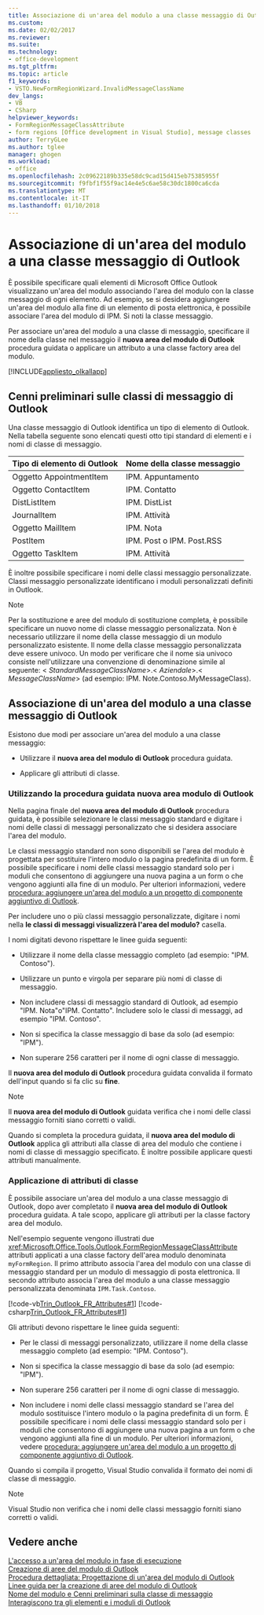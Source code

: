 ```yaml
---
title: Associazione di un'area del modulo a una classe messaggio di Outlook | Documenti Microsoft
ms.custom: 
ms.date: 02/02/2017
ms.reviewer: 
ms.suite: 
ms.technology:
- office-development
ms.tgt_pltfrm: 
ms.topic: article
f1_keywords:
- VSTO.NewFormRegionWizard.InvalidMessageClassName
dev_langs:
- VB
- CSharp
helpviewer_keywords:
- FormRegionMessageClassAttribute
- form regions [Office development in Visual Studio], message classes
author: TerryGLee
ms.author: tglee
manager: ghogen
ms.workload:
- office
ms.openlocfilehash: 2c09622189b335e58dc9cad15d415eb75385955f
ms.sourcegitcommit: f9fbf1f55f9ac14e4e5c6ae58c30dc1800ca6cda
ms.translationtype: MT
ms.contentlocale: it-IT
ms.lasthandoff: 01/10/2018
---
```

# <a name="associating-a-form-region-with-an-outlook-message-class"></a>Associazione di un'area del modulo a una classe messaggio di Outlook
  È possibile specificare quali elementi di Microsoft Office Outlook visualizzano un'area del modulo associando l'area del modulo con la classe messaggio di ogni elemento. Ad esempio, se si desidera aggiungere un'area del modulo alla fine di un elemento di posta elettronica, è possibile associare l'area del modulo di IPM. Si noti la classe messaggio.  
  
 Per associare un'area del modulo a una classe di messaggio, specificare il nome della classe nel messaggio il **nuova area del modulo di Outlook** procedura guidata o applicare un attributo a una classe factory area del modulo.  
  
 [!INCLUDE[appliesto_olkallapp](../vsto/includes/appliesto-olkallapp-md.md)]  
  
## <a name="understanding-outlook-message-classes"></a>Cenni preliminari sulle classi di messaggio di Outlook  
 Una classe messaggio di Outlook identifica un tipo di elemento di Outlook. Nella tabella seguente sono elencati questi otto tipi standard di elementi e i nomi di classe di messaggio.  
  
|Tipo di elemento di Outlook|Nome della classe messaggio|  
|-----------------------|------------------------|  
|Oggetto AppointmentItem|IPM. Appuntamento|  
|Oggetto ContactItem|IPM. Contatto|  
|DistListItem|IPM. DistList|  
|JournalItem|IPM. Attività|  
|Oggetto MailItem|IPM. Nota|  
|PostItem|IPM. Post o IPM. Post.RSS|  
|Oggetto TaskItem|IPM. Attività|  
  
 È inoltre possibile specificare i nomi delle classi messaggio personalizzate. Classi messaggio personalizzate identificano i moduli personalizzati definiti in Outlook.  
  
> [!NOTE]  
>  Per la sostituzione e aree del modulo di sostituzione completa, è possibile specificare un nuovo nome di classe messaggio personalizzata. Non è necessario utilizzare il nome della classe messaggio di un modulo personalizzato esistente. Il nome della classe messaggio personalizzata deve essere univoco. Un modo per verificare che il nome sia univoco consiste nell'utilizzare una convenzione di denominazione simile al seguente: \< *StandardMessageClassName*>.\< *Aziendale*>.\< *MessageClassName*> (ad esempio: IPM. Note.Contoso.MyMessageClass).  
  
## <a name="associating-a-form-region-with-an-outlook-message-class"></a>Associazione di un'area del modulo a una classe messaggio di Outlook  
 Esistono due modi per associare un'area del modulo a una classe messaggio:  
  
-   Utilizzare il **nuova area del modulo di Outlook** procedura guidata.  
  
-   Applicare gli attributi di classe.  
  
### <a name="using-the-new-outlook-form-region-wizard"></a>Utilizzando la procedura guidata nuova area modulo di Outlook  
 Nella pagina finale del **nuova area del modulo di Outlook** procedura guidata, è possibile selezionare le classi messaggio standard e digitare i nomi delle classi di messaggi personalizzato che si desidera associare l'area del modulo.  
  
 Le classi messaggio standard non sono disponibili se l'area del modulo è progettata per sostituire l'intero modulo o la pagina predefinita di un form. È possibile specificare i nomi delle classi messaggio standard solo per i moduli che consentono di aggiungere una nuova pagina a un form o che vengono aggiunti alla fine di un modulo. Per ulteriori informazioni, vedere [procedura: aggiungere un'area del modulo a un progetto di componente aggiuntivo di Outlook](../vsto/how-to-add-a-form-region-to-an-outlook-add-in-project.md).  
  
 Per includere uno o più classi messaggio personalizzate, digitare i nomi nella **le classi di messaggi visualizzerà l'area del modulo?** casella.  
  
 I nomi digitati devono rispettare le linee guida seguenti:  
  
-   Utilizzare il nome della classe messaggio completo (ad esempio: "IPM. Contoso").  
  
-   Utilizzare un punto e virgola per separare più nomi di classe di messaggio.  
  
-   Non includere classi di messaggio standard di Outlook, ad esempio "IPM. Nota"o"IPM. Contatto". Includere solo le classi di messaggi, ad esempio "IPM. Contoso".  
  
-   Non si specifica la classe messaggio di base da solo (ad esempio: "IPM").  
  
-   Non superare 256 caratteri per il nome di ogni classe di messaggio.  
  
 Il **nuova area del modulo di Outlook** procedura guidata convalida il formato dell'input quando si fa clic su **fine**.  
  
> [!NOTE]  
>  Il **nuova area del modulo di Outlook** guidata verifica che i nomi delle classi messaggio forniti siano corretti o validi.  
  
 Quando si completa la procedura guidata, il **nuova area del modulo di Outlook** applica gli attributi alla classe di area del modulo che contiene i nomi di classe di messaggio specificato. È inoltre possibile applicare questi attributi manualmente.  
  
### <a name="applying-class-attributes"></a>Applicazione di attributi di classe  
 È possibile associare un'area del modulo a una classe messaggio di Outlook, dopo aver completato il **nuova area del modulo di Outlook** procedura guidata. A tale scopo, applicare gli attributi per la classe factory area del modulo.  
  
 Nell'esempio seguente vengono illustrati due <xref:Microsoft.Office.Tools.Outlook.FormRegionMessageClassAttribute> attributi applicati a una classe factory dell'area modulo denominata `myFormRegion`. Il primo attributo associa l'area del modulo con una classe di messaggio standard per un modulo di messaggio di posta elettronica. Il secondo attributo associa l'area del modulo a una classe messaggio personalizzata denominata `IPM.Task.Contoso`.  
  
 [!code-vb[Trin_Outlook_FR_Attributes#1](../vsto/codesnippet/VisualBasic/Trin_Outlook_FR_Attributes/FormRegion1.vb#1)]
 [!code-csharp[Trin_Outlook_FR_Attributes#1](../vsto/codesnippet/CSharp/Trin_Outlook_FR_Attributes/FormRegion1.cs#1)]  
  
 Gli attributi devono rispettare le linee guida seguenti:  
  
-   Per le classi di messaggi personalizzato, utilizzare il nome della classe messaggio completo (ad esempio: "IPM. Contoso").  
  
-   Non si specifica la classe messaggio di base da solo (ad esempio: "IPM").  
  
-   Non superare 256 caratteri per il nome di ogni classe di messaggio.  
  
-   Non includere i nomi delle classi messaggio standard se l'area del modulo sostituisce l'intero modulo o la pagina predefinita di un form. È possibile specificare i nomi delle classi messaggio standard solo per i moduli che consentono di aggiungere una nuova pagina a un form o che vengono aggiunti alla fine di un modulo. Per ulteriori informazioni, vedere [procedura: aggiungere un'area del modulo a un progetto di componente aggiuntivo di Outlook](../vsto/how-to-add-a-form-region-to-an-outlook-add-in-project.md).  
  
 Quando si compila il progetto, Visual Studio convalida il formato dei nomi di classe di messaggio.  
  
> [!NOTE]  
>  Visual Studio non verifica che i nomi delle classi messaggio forniti siano corretti o validi.  
  
## <a name="see-also"></a>Vedere anche  
 [L'accesso a un'area del modulo in fase di esecuzione](../vsto/accessing-a-form-region-at-run-time.md)   
 [Creazione di aree del modulo di Outlook](../vsto/creating-outlook-form-regions.md)   
 [Procedura dettagliata: Progettazione di un'area del modulo di Outlook](../vsto/walkthrough-designing-an-outlook-form-region.md)   
 [Linee guida per la creazione di aree del modulo di Outlook](../vsto/guidelines-for-creating-outlook-form-regions.md)   
 [Nome del modulo e Cenni preliminari sulla classe di messaggio](http://msdn.microsoft.com/library/office/ff867629.aspx)   
 [Interagiscono tra gli elementi e i moduli di Outlook](http://msdn.microsoft.com/library/office/ff869706.aspx)  
  
  
